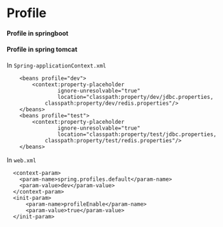 # Profile

#### Profile in springboot


#### Profile in spring tomcat

In `Spring-applicationContext.xml`
```
	<beans profile="dev">
		<context:property-placeholder
				ignore-unresolvable="true"
				location="classpath:property/dev/jdbc.properties,
			classpath:property/dev/redis.properties"/>
	</beans>
	<beans profile="test">
		<context:property-placeholder
				ignore-unresolvable="true"
				location="classpath:property/test/jdbc.properties,
			classpath:property/test/redis.properties"/>
	</beans>
```

In `web.xml`
```
  <context-param>
    <param-name>spring.profiles.default</param-name>
    <param-value>dev</param-value>
  </context-param>
  <init-param>
      <param-name>profileEnable</param-name>
      <param-value>true</param-value>
  </init-param>
```
